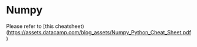 # Numpy

Please refer to [this cheatsheet)(https://assets.datacamp.com/blog_assets/Numpy_Python_Cheat_Sheet.pdf)

